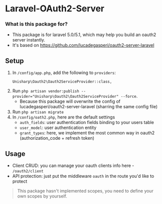 Laravel-OAuth2-Server
===================

### What is this package for? ###

* This package is for laravel 5.0/5.1, which may help you build an oauth2 server instantly.
* It's based on https://github.com/lucadegasperi/oauth2-server-laravel

## Setup

1. In `/config/app.php`, add the following to `providers`:
    ```
    Unisharp\Oauth2\Oauth2ServiceProvider::class,
    ```
2. Run `php artisan vendor:publish --provider="Unisharp\Oauth2\Oauth2ServiceProvider" --force`.
   * Because this package will overwrite the config of lucadegasperi/oauth2-server-laravel (sharring the same config file)
3. Run `php artisan migrate`
4. In `/config/oath2.php`, here are the default settings
   * `auth_fields`: user authentication fields binding to your users table
   * `user_model`: user authentication entity
   * `grant_types`: here, we implement the most common way in oauth2 (authorization_code + refresh token)

## Usage

* Client CRUD: you can manage your oauth clients info here - `/oauth2/client`
* API protection: just put the middleware `oauth` in the route you'd like to protect

> This package hasn't implemented scopes, you need to define your own scopes by yourself.

